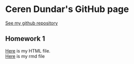 # Ceren Dundar's GitHub page

[See my github repository](https://github.com/BU-IE-360/spring22-cereendundaar) 

## Homework 1
[Here](https://bu-ie-360.github.io/spring22-cereendundaar/IE360_HW1.html) is my HTML file.<br>
[Here](https://github.com/BU-IE-360/spring22-cereendundaar/blob/gh-pages/IE360_HW1.Rmd) is my rmd file



